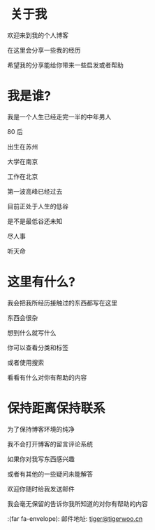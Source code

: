 #  关于我


欢迎来到我的个人博客

在这里会分享一些我的经历

希望我的分享能给你带来一些启发或者帮助

# 我是谁?

我是一个人生已经走完一半的中年男人

80 后

出生在苏州

大学在南京

工作在北京

第一波高峰已经过去

目前正处于人生的低谷

是不是最低谷还未知

尽人事

听天命

# 这里有什么?

我会把我所经历接触过的东西都写在这里

东西会很杂

想到什么就写什么

你可以查看分类和标签

或者使用搜索

看看有什么对你有帮助的内容

# 保持距离保持联系

为了保持博客环境的纯净

我不会打开博客的留言评论系统

如果你对我写东西感兴趣

或者有其他的一些疑问未能解答

欢迎你随时给我发送邮件

我会毫无保留的告诉你我所知道的对你有帮助的内容

:(far fa-envelope): 邮件地址: [tiger@tigerwoo.cn](mailto:tiger@tigerwoo.cn)

